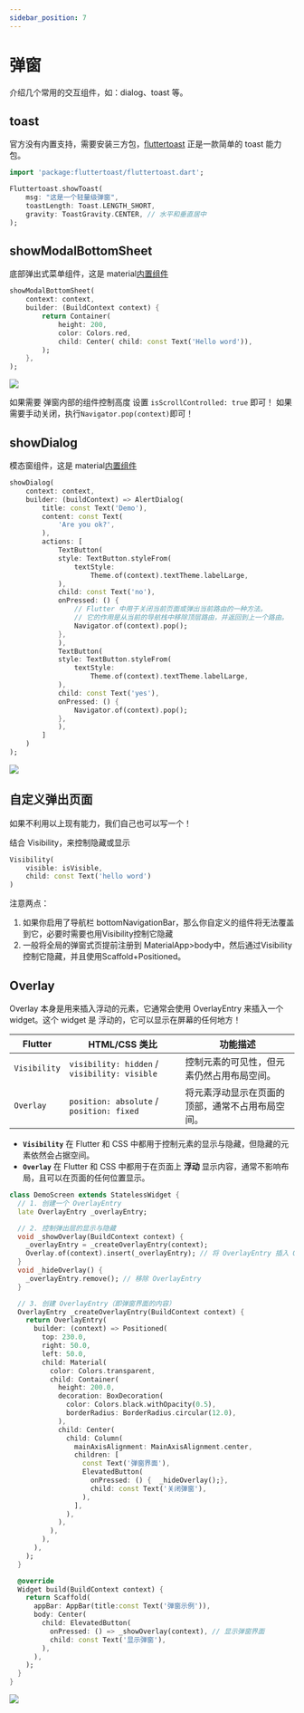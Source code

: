 ```yaml
---
sidebar_position: 7
---
```


# 弹窗

介绍几个常用的交互组件，如：dialog、toast 等。

## toast

官方没有内置支持，需要安装三方包，[fluttertoast](https://pub.dev/packages/fluttertoast) 正是一款简单的 toast 能力包。

```dart
import 'package:fluttertoast/fluttertoast.dart';

Fluttertoast.showToast(
    msg: "这是一个轻量级弹窗",
    toastLength: Toast.LENGTH_SHORT,
    gravity: ToastGravity.CENTER, // 水平和垂直居中
);
```

## showModalBottomSheet

底部弹出式菜单组件，这是 material[内置组件](https://api.flutter.dev/flutter/material/showModalBottomSheet.html)

```dart
showModalBottomSheet(
    context: context,
    builder: (BuildContext context) {
        return Container(
            height: 200,
            color: Colors.red,
            child: Center( child: const Text('Hello word')),
        );
    },
);
```

![](https://img.dingshaohua.com/book-fe/202501012348854.gif)

如果需要 弹窗内部的组件控制高度 设置 `isScrollControlled: true` 即可！
如果需要手动关闭，执行`Navigator.pop(context)`即可！

## showDialog
模态窗组件，这是 material[内置组件](https://api.flutter.dev/flutter/material/showDialog.html)
```dart
showDialog(
    context: context,
    builder: (buildContext) => AlertDialog(
        title: const Text('Demo'),
        content: const Text(
            'Are you ok?',
        ),
        actions: [
            TextButton(
            style: TextButton.styleFrom(
                textStyle:
                    Theme.of(context).textTheme.labelLarge,
            ),
            child: const Text('no'),
            onPressed: () {
                // Flutter 中用于关闭当前页面或弹出当前路由的一种方法。
                // 它的作用是从当前的导航栈中移除顶层路由，并返回到上一个路由。
                Navigator.of(context).pop();
            },
            ),
            TextButton(
            style: TextButton.styleFrom(
                textStyle:
                    Theme.of(context).textTheme.labelLarge,
            ),
            child: const Text('yes'),
            onPressed: () {
                Navigator.of(context).pop();
            },
            ),
        ]
    )
);
```
![](https://img.dingshaohua.com/book-fe/202501020021325.gif)

## 自定义弹出页面
如果不利用以上现有能力，我们自己也可以写一个！

结合 Visibility，来控制隐藏或显示
```dart
Visibility(
    visible: isVisible,
    child: const Text('hello word')
)
```

注意两点：
1. 如果你启用了导航栏 bottomNavigationBar，那么你自定义的组件将无法覆盖到它，必要时需要也用Visibility控制它隐藏
2. 一般将全局的弹窗式页提前注册到 MaterialApp>body中，然后通过Visibility控制它隐藏，并且使用Scaffold+Positioned。



## Overlay
Overlay 本身是用来插入浮动的元素，它通常会使用 OverlayEntry 来插入一个 widget。这个 widget 是 浮动的，它可以显示在屏幕的任何地方！

| **Flutter**       | **HTML/CSS 类比**                               | **功能描述**                                |
|-------------------|------------------------------------------------|---------------------------------------------|
| `Visibility`      | `visibility: hidden` / `visibility: visible`    | 控制元素的可见性，但元素仍然占用布局空间。       |
| `Overlay`         | `position: absolute` / `position: fixed`        | 将元素浮动显示在页面的顶部，通常不占用布局空间。 |

- **`Visibility`** 在 Flutter 和 CSS 中都用于控制元素的显示与隐藏，但隐藏的元素依然会占据空间。
- **`Overlay`** 在 Flutter 和 CSS 中都用于在页面上 **浮动** 显示内容，通常不影响布局，且可以在页面的任何位置显示。

```dart
class DemoScreen extends StatelessWidget {
  // 1. 创建一个 OverlayEntry
  late OverlayEntry _overlayEntry;

  // 2. 控制弹出层的显示与隐藏
  void _showOverlay(BuildContext context) {
    _overlayEntry = _createOverlayEntry(context);
    Overlay.of(context).insert(_overlayEntry); // 将 OverlayEntry 插入 Overlay
  }
  void _hideOverlay() {
    _overlayEntry.remove(); // 移除 OverlayEntry
  }

  // 3. 创建 OverlayEntry（即弹窗界面的内容）
  OverlayEntry _createOverlayEntry(BuildContext context) {
    return OverlayEntry(
      builder: (context) => Positioned(
        top: 230.0,
        right: 50.0,
        left: 50.0,
        child: Material(
          color: Colors.transparent,
          child: Container(
            height: 200.0,
            decoration: BoxDecoration(
              color: Colors.black.withOpacity(0.5),
              borderRadius: BorderRadius.circular(12.0),
            ),
            child: Center(
              child: Column(
                mainAxisAlignment: MainAxisAlignment.center,
                children: [
                  const Text('弹窗界面'),
                  ElevatedButton(
                    onPressed: () {  _hideOverlay();},
                    child: const Text('关闭弹窗'),
                  ),
                ],
              ),
            ),
          ),
        ),
      ),
    );
  }

  @override
  Widget build(BuildContext context) {
    return Scaffold(
      appBar: AppBar(title:const Text('弹窗示例')),
      body: Center(
        child: ElevatedButton(
          onPressed: () => _showOverlay(context), // 显示弹窗界面
          child: const Text('显示弹窗'),
        ),
      ),
    );
  }
}
```

![](https://img.dingshaohua.com/book-fe/202501020133862.gif)